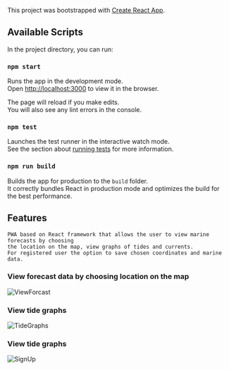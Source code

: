 This project was bootstrapped with [Create React App](https://github.com/facebook/create-react-app).

## Available Scripts

In the project directory, you can run:

### `npm start`

Runs the app in the development mode.<br>
Open [http://localhost:3000](http://localhost:3000) to view it in the browser.

The page will reload if you make edits.<br>
You will also see any lint errors in the console.

### `npm test`

Launches the test runner in the interactive watch mode.<br>
See the section about [running tests](https://facebook.github.io/create-react-app/docs/running-tests) for more information.

### `npm run build`

Builds the app for production to the `build` folder.<br>
It correctly bundles React in production mode and optimizes the build for the best performance.

## Features 
```
PWA based on React framework that allows the user to view marine forecasts by choosing
the location on the map, view graphs of tides and currents.
For registered user the option to save chosen coordinates and marine data. 
```
### View forecast data by choosing location on the map
![ViewForcast](https://user-images.githubusercontent.com/33226571/61858200-4d9ad700-aece-11e9-9d9c-18702fbb008b.gif) 

### View tide graphs
![TideGraphs](https://user-images.githubusercontent.com/33226571/61858796-7a032300-aecf-11e9-8575-f423da63171b.gif) 

### View tide graphs
![SignUp](https://user-images.githubusercontent.com/33226571/61858971-db2af680-aecf-11e9-88ff-247ea6b354ed.gif) 
